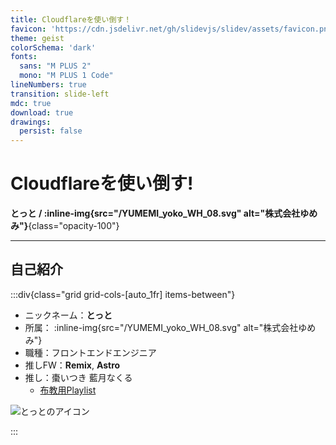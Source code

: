 ```yaml
---
title: Cloudflareを使い倒す！
favicon: 'https://cdn.jsdelivr.net/gh/slidevjs/slidev/assets/favicon.png'
theme: geist
colorSchema: 'dark'
fonts:
  sans: "M PLUS 2"
  mono: "M PLUS 1 Code"
lineNumbers: true
transition: slide-left
mdc: true
download: true
drawings:
  persist: false
---
```


# Cloudflareを使い倒す!

**とっと / :inline-img{src="/YUMEMI_yoko_WH_08.svg" alt="株式会社ゆめみ"}**{class="opacity-100"}

---

## 自己紹介

:::div{class="grid grid-cols-[auto_1fr] items-between"}

- ニックネーム：**とっと**
- 所属： :inline-img{src="/YUMEMI_yoko_WH_08.svg" alt="株式会社ゆめみ"}
- 職種：フロントエンドエンジニア
- 推しFW：**Remix**, **Astro**
- 推し：<tamu>棗いつき</tamu> <nakutya>藍月なくる</nakutya>
  - [布教用Playlist](https://music.youtube.com/playlist?list=PLou8tAEUf2ouel_LDAvj5fMi6Kzb2EYfM&si=yBpASHEsVbyDM-UM)

![とっとのアイコン](https://blogger.googleusercontent.com/img/b/R29vZ2xl/AVvXsEj8jkLUdX62rBSF0DpJbWNxeUnEqmwHsy-L0FYI_DfF7Hbv8i74385AGc5wY57nVD8LKVjh_RC1FapEinm4tcGdr5SAtjxTNAb2oPMT8fF-TjDtreQIF5zLX8PyqSsR8SSmN7qdGMvartw/s800/character_program_shutdown.png)

:::
